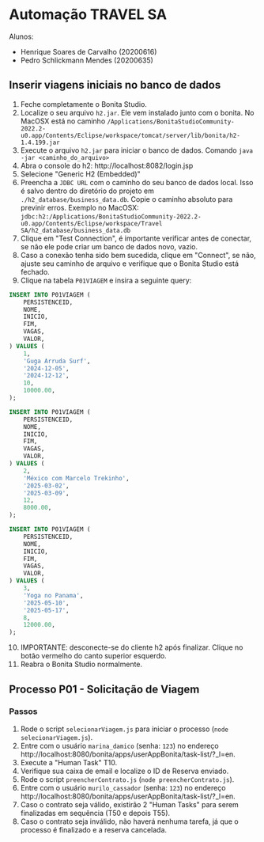 # Automação TRAVEL SA
Alunos: 
- Henrique Soares de Carvalho (20200616)
- Pedro Schlickmann Mendes (20200635)

## Inserir viagens iniciais no banco de dados
1. Feche completamente o Bonita Studio.
2. Localize o seu arquivo `h2.jar`. Ele vem instalado junto com o bonita. No MacOSX está no caminho `/Applications/BonitaStudioCommunity-2022.2-u0.app/Contents/Eclipse/workspace/tomcat/server/lib/bonita/h2-1.4.199.jar `
3. Execute o arquivo `h2.jar` para iniciar o banco de dados. Comando `java -jar <caminho_do_arquivo>`
4. Abra o console do h2: http://localhost:8082/login.jsp
5. Selecione "Generic H2 (Embedded)"
6. Preencha a `JDBC URL` com o caminho do seu banco de dados local. Isso é salvo dentro do diretório do projeto em `./h2_database/business_data.db`. Copie o caminho absoluto para previnir erros. Exemplo no MacOSX: `jdbc:h2:/Applications/BonitaStudioCommunity-2022.2-u0.app/Contents/Eclipse/workspace/Travel SA/h2_database/business_data.db`
7. Clique em "Test Connection", é importante verificar antes de conectar, se não ele pode criar um banco de dados novo, vazio.
8. Caso a conexão tenha sido bem sucedida, clique em "Connect", se não, ajuste seu caminho de arquivo e verifique que o Bonita Studio está fechado.
9. Clique na tabela `P01VIAGEM` e insira a seguinte query:
```sql
INSERT INTO P01VIAGEM (
    PERSISTENCEID,
    NOME,
    INICIO,
    FIM,
    VAGAS,
    VALOR,
) VALUES (
    1,
    'Guga Arruda Surf',
    '2024-12-05',
    '2024-12-12',
    10,
    10000.00,
);

INSERT INTO P01VIAGEM (
    PERSISTENCEID,
    NOME,
    INICIO,
    FIM,
    VAGAS,
    VALOR,
) VALUES (
    2,
    'México com Marcelo Trekinho',
    '2025-03-02',
    '2025-03-09',
    12,
    8000.00,
);

INSERT INTO P01VIAGEM (
    PERSISTENCEID,
    NOME,
    INICIO,
    FIM,
    VAGAS,
    VALOR,
) VALUES (
    3,
    'Yoga no Panama',
    '2025-05-10',
    '2025-05-17',
    8,
    12000.00,
);
```
10. IMPORTANTE: desconecte-se do cliente h2 após finalizar. Clique no botão vermelho do canto superior esquerdo.
11. Reabra o Bonita Studio normalmente.

## Processo P01 - Solicitação de Viagem
### Passos
1. Rode o script `selecionarViagem.js` para iniciar o processo (`node selecionarViagem.js`).
2. Entre com o usuário `marina_damico` (senha: `123`) no endereço http://localhost:8080/bonita/apps/userAppBonita/task-list/?_l=en.
3. Execute a "Human Task" T10.
4. Verifique sua caixa de email e localize o ID de Reserva enviado.
5. Rode o script `preencherContrato.js` (`node preencherContrato.js`).
6. Entre com o usuário `murilo_cassador` (senha: `123`) no endereço http://localhost:8080/bonita/apps/userAppBonita/task-list/?_l=en.
7. Caso o contrato seja válido, existirão 2 "Human Tasks" para serem finalizadas em sequência (T50 e depois T55).
8. Caso o contrato seja inválido, não haverá nenhuma tarefa, já que o processo é finalizado e a reserva cancelada.
